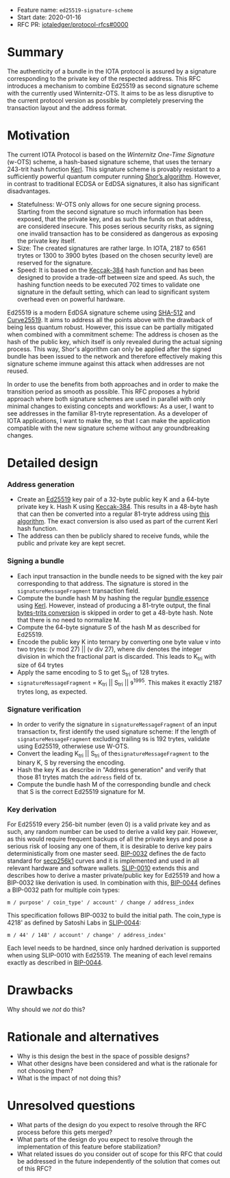 + Feature name: `ed25519-signature-scheme`
+ Start date: 2020-01-16
+ RFC PR: [iotaledger/protocol-rfcs#0000](https://github.com/iotaledger/protocol-rfcs/pull/0000)

# Summary

The authenticity of a bundle in the IOTA protocol is assured by a signature corresponding to the private key of the respected address. This RFC introduces a mechanism to combine Ed25519 as second signature scheme with the currently used Winternitz-OTS. It aims to be as less disruptive to the current protocol version as possible by completely preserving the transaction layout and the address format.

# Motivation

The current IOTA Protocol is based on the _Winternitz One-Time Signature_ (w-OTS) scheme, a hash-based signature scheme, that uses the ternary 243-trit hash function [Kerl](https://github.com/iotaledger/kerl/blob/master/IOTA-Kerl-spec.md). This signature scheme is provably resistant to a sufficiently powerful quantum computer running [Shor’s algorithm](https://en.wikipedia.org/wiki/Shor%27s_algorithm). However, in contrast to traditional ECDSA or EdDSA signatures, it also has significant disadvantages.
- Statefulness: W-OTS only allows for one secure signing process. Starting from the second signature so much information has been exposed, that the private key, and as such the funds on that address, are considered insecure. This poses serious security risks, as signing one invalid transaction has to be considered as dangerous as exposing the private key itself.
- Size: The created signatures are rather large. In IOTA, 2187 to 6561 trytes or 1300 to 3900 bytes (based on the chosen security level) are reserved for the signature.
- Speed: It is based on the [Keccak-384](https://keccak.team/keccak.html) hash function and has been designed to provide a trade-off between size and speed. As such, the hashing function needs to be executed 702 times to validate one signature in the default setting, which can lead to significant system overhead even on powerful hardware.

Ed25519 is a modern EdDSA signature scheme using [SHA-512](https://en.wikipedia.org/wiki/SHA-512) and [Curve25519](https://en.wikipedia.org/wiki/Curve25519). It aims to address all the points above with the drawback of being less quantum robust. However, this issue can be partially mitigated when combined with a commitment scheme: The address is chosen as the hash of the public key, which itself is only revealed during the actual signing process. This way, Shor's algorithm can only be applied after the signed bundle has been issued to the network and therefore effectively making this signature scheme immune against this attack when addresses are not reused.

In order to use the benefits from both approaches and in order to make the transition period as smooth as possible. This RFC proposes a hybrid approach where both signature schemes are used in parallel with only minimal changes to existing concepts and workflows: 
As a user, I want to see addresses in the familiar 81-tryte representation. 
As a developer of IOTA applications, I want to make the, so that I can make the application compatible with the new signature scheme without any groundbreaking changes.

# Detailed design

### Address generation

- Create an [Ed25519](https://ed25519.cr.yp.to/) key pair of a 32-byte public key K and a 64-byte private key k. Hash K using [Keccak-384](https://keccak.team/keccak.html). This results in a 48-byte hash that can then be converted into a regular 81-tryte address using [this algorithm](https://github.com/iotaledger/kerl/blob/master/IOTA-Kerl-spec.md#trits---bytes-encoding). The exact conversion is also used as part of the current Kerl hash function.
- The address can then be publicly shared to receive funds, while the public and private key are kept secret.

### Signing a bundle

- Each input transaction in the bundle needs to be signed with the key pair corresponding to that address. The signature is stored in the `signatureMessageFragment` transaction field.
- Compute the bundle hash M by hashing the regular [bundle essence](https://docs.iota.org/docs/getting-started/0.1/transactions/bundles#bundle-essence) using [Kerl](https://github.com/iotaledger/kerl/blob/master/IOTA-Kerl-spec.md). However, instead of producing a 81-tryte output, the final [bytes-trits conversion](https://github.com/iotaledger/kerl/blob/master/IOTA-Kerl-spec.md#conversion-bytes-tofrom-biginteger) is skipped in order to get a 48-byte hash. Note that there is no need to normalize M.
- Compute the 64-byte signature S of the hash M as described for Ed25519.
- Encode the public key K into ternary by converting one byte value v into two trytes: (v mod 27) || (v div 27), where div denotes the integer division in which the fractional part is discarded. This leads to K<sub>tri</sub> with size of 64 trytes
- Apply the same encoding to S to get S<sub>tri</sub> of 128 trytes.
- `signatureMessageFragment` = K<sub>tri</sub> || S<sub>tri</sub> || `9`<sup>1995</sup>. This makes it exactly 2187 trytes long, as expected.

### Signature verification

- In order to verify the signature in `signatureMessageFragment` of an input transaction tx, first identify the used signature scheme: If the length of `signatureMessageFragment` excluding trailing `9`s is 192 trytes, validate using Ed25519, otherwiese use W-OTS.
- Convert the leading K<sub>tri</sub> || S<sub>tri</sub> of the`signatureMessageFragment` to the binary K, S by reversing the encoding. 
- Hash the key K as describe in "Address generation" and verify that those 81 trytes match the `address` field of tx.
- Compute the bundle hash M of the corresponding bundle and check that S is the correct Ed25519 signature for M.

### Key derivation

For Ed25519 every 256-bit number (even 0) is a valid private key and as such, any random number can be used to derive a valid key pair. However, as this would require frequent backups of all the private keys and pose a serious risk of loosing any one of them, it is desirable to derive key pairs deterministically from one master seed.
[BIP-0032](https://github.com/bitcoin/bips/blob/master/bip-0032.mediawiki) defines the de facto standard for [secp256k1](http://www.secg.org/sec2-v2.pdf) curves and it is implemented and used in all relevant hardware and software wallets. [SLIP-0010](https://github.com/satoshilabs/slips/blob/master/slip-0010.md) extends this and describes how to derive a master private/public key for Ed25519 and how a BIP-0032 like derivation is used.
In combination with this, [BIP-0044](https://github.com/bitcoin/bips/blob/master/bip-0044.mediawiki) defines
a BIP-0032 path for multiple coin types:
```
m / purpose' / coin_type' / account' / change / address_index
```
This specification follows BIP-0032 to build the initial path. The coin_type is 4218' as defined by Satoshi Labs in [SLIP-0044](https://github.com/satoshilabs/slips/blob/master/slip-0044.md):
```
m / 44' / 148' / account' / change' / address_index'
```
Each level needs to be hardned, since only hardned derivation is supported when using SLIP-0010 with Ed25519. The meaning of each level remains exactly as described in [BIP-0044](https://github.com/bitcoin/bips/blob/master/bip-0044.mediawiki).

# Drawbacks

Why should we *not* do this?

# Rationale and alternatives

- Why is this design the best in the space of possible designs?
- What other designs have been considered and what is the rationale for not
  choosing them?
- What is the impact of not doing this?

# Unresolved questions

- What parts of the design do you expect to resolve through the RFC process
  before this gets merged?
- What parts of the design do you expect to resolve through the implementation
  of this feature before stabilization?
- What related issues do you consider out of scope for this RFC that could be
  addressed in the future independently of the solution that comes out of this
  RFC?
